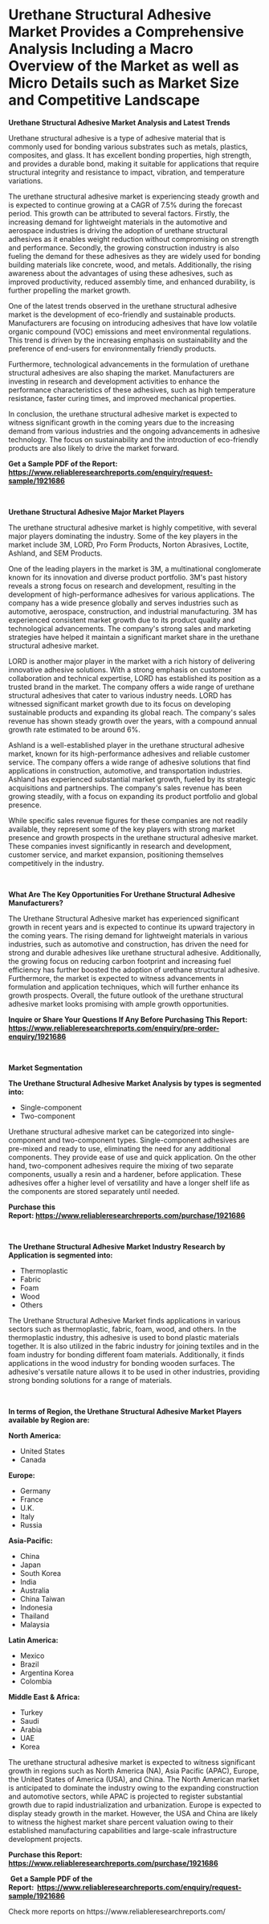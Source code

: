 <p><h1>Urethane Structural Adhesive Market Provides a Comprehensive Analysis Including a Macro Overview of the Market as well as Micro Details such as Market Size and Competitive Landscape</h1></p><p><strong>Urethane Structural Adhesive Market Analysis and Latest Trends</strong></p>
<p><p>Urethane structural adhesive is a type of adhesive material that is commonly used for bonding various substrates such as metals, plastics, composites, and glass. It has excellent bonding properties, high strength, and provides a durable bond, making it suitable for applications that require structural integrity and resistance to impact, vibration, and temperature variations.</p><p>The urethane structural adhesive market is experiencing steady growth and is expected to continue growing at a CAGR of 7.5% during the forecast period. This growth can be attributed to several factors. Firstly, the increasing demand for lightweight materials in the automotive and aerospace industries is driving the adoption of urethane structural adhesives as it enables weight reduction without compromising on strength and performance. Secondly, the growing construction industry is also fueling the demand for these adhesives as they are widely used for bonding building materials like concrete, wood, and metals. Additionally, the rising awareness about the advantages of using these adhesives, such as improved productivity, reduced assembly time, and enhanced durability, is further propelling the market growth.</p><p>One of the latest trends observed in the urethane structural adhesive market is the development of eco-friendly and sustainable products. Manufacturers are focusing on introducing adhesives that have low volatile organic compound (VOC) emissions and meet environmental regulations. This trend is driven by the increasing emphasis on sustainability and the preference of end-users for environmentally friendly products.</p><p>Furthermore, technological advancements in the formulation of urethane structural adhesives are also shaping the market. Manufacturers are investing in research and development activities to enhance the performance characteristics of these adhesives, such as high temperature resistance, faster curing times, and improved mechanical properties.</p><p>In conclusion, the urethane structural adhesive market is expected to witness significant growth in the coming years due to the increasing demand from various industries and the ongoing advancements in adhesive technology. The focus on sustainability and the introduction of eco-friendly products are also likely to drive the market forward.</p></p>
<p><strong>Get a Sample PDF of the Report:&nbsp; <a href="https://www.reliableresearchreports.com/enquiry/request-sample/1921686">https://www.reliableresearchreports.com/enquiry/request-sample/1921686</a></strong></p>
<p>&nbsp;</p>
<p><strong>Urethane Structural Adhesive Major Market Players</strong></p>
<p><p>The urethane structural adhesive market is highly competitive, with several major players dominating the industry. Some of the key players in the market include 3M, LORD, Pro Form Products, Norton Abrasives, Loctite, Ashland, and SEM Products.</p><p>One of the leading players in the market is 3M, a multinational conglomerate known for its innovation and diverse product portfolio. 3M's past history reveals a strong focus on research and development, resulting in the development of high-performance adhesives for various applications. The company has a wide presence globally and serves industries such as automotive, aerospace, construction, and industrial manufacturing. 3M has experienced consistent market growth due to its product quality and technological advancements. The company's strong sales and marketing strategies have helped it maintain a significant market share in the urethane structural adhesive market.</p><p>LORD is another major player in the market with a rich history of delivering innovative adhesive solutions. With a strong emphasis on customer collaboration and technical expertise, LORD has established its position as a trusted brand in the market. The company offers a wide range of urethane structural adhesives that cater to various industry needs. LORD has witnessed significant market growth due to its focus on developing sustainable products and expanding its global reach. The company's sales revenue has shown steady growth over the years, with a compound annual growth rate estimated to be around 6%.</p><p>Ashland is a well-established player in the urethane structural adhesive market, known for its high-performance adhesives and reliable customer service. The company offers a wide range of adhesive solutions that find applications in construction, automotive, and transportation industries. Ashland has experienced substantial market growth, fueled by its strategic acquisitions and partnerships. The company's sales revenue has been growing steadily, with a focus on expanding its product portfolio and global presence.</p><p>While specific sales revenue figures for these companies are not readily available, they represent some of the key players with strong market presence and growth prospects in the urethane structural adhesive market. These companies invest significantly in research and development, customer service, and market expansion, positioning themselves competitively in the industry.</p></p>
<p>&nbsp;</p>
<p><strong>What Are The Key Opportunities For Urethane Structural Adhesive Manufacturers?</strong></p>
<p><p>The Urethane Structural Adhesive market has experienced significant growth in recent years and is expected to continue its upward trajectory in the coming years. The rising demand for lightweight materials in various industries, such as automotive and construction, has driven the need for strong and durable adhesives like urethane structural adhesive. Additionally, the growing focus on reducing carbon footprint and increasing fuel efficiency has further boosted the adoption of urethane structural adhesive. Furthermore, the market is expected to witness advancements in formulation and application techniques, which will further enhance its growth prospects. Overall, the future outlook of the urethane structural adhesive market looks promising with ample growth opportunities.</p></p>
<p><strong>Inquire or Share Your Questions If Any Before Purchasing This Report: <a href="https://www.reliableresearchreports.com/enquiry/pre-order-enquiry/1921686">https://www.reliableresearchreports.com/enquiry/pre-order-enquiry/1921686</a></strong></p>
<p>&nbsp;</p>
<p><strong>Market Segmentation</strong></p>
<p><strong>The Urethane Structural Adhesive Market Analysis by types is segmented into:</strong></p>
<p><ul><li>Single-component</li><li>Two-component</li></ul></p>
<p><p>Urethane structural adhesive market can be categorized into single-component and two-component types. Single-component adhesives are pre-mixed and ready to use, eliminating the need for any additional components. They provide ease of use and quick application. On the other hand, two-component adhesives require the mixing of two separate components, usually a resin and a hardener, before application. These adhesives offer a higher level of versatility and have a longer shelf life as the components are stored separately until needed.</p></p>
<p><strong>Purchase this Report:&nbsp;<a href="https://www.reliableresearchreports.com/purchase/1921686">https://www.reliableresearchreports.com/purchase/1921686</a></strong></p>
<p>&nbsp;</p>
<p><strong>The Urethane Structural Adhesive Market Industry Research by Application is segmented into:</strong></p>
<p><ul><li>Thermoplastic</li><li>Fabric</li><li>Foam</li><li>Wood</li><li>Others</li></ul></p>
<p><p>The Urethane Structural Adhesive Market finds applications in various sectors such as thermoplastic, fabric, foam, wood, and others. In the thermoplastic industry, this adhesive is used to bond plastic materials together. It is also utilized in the fabric industry for joining textiles and in the foam industry for bonding different foam materials. Additionally, it finds applications in the wood industry for bonding wooden surfaces. The adhesive's versatile nature allows it to be used in other industries, providing strong bonding solutions for a range of materials.</p></p>
<p>&nbsp;</p>
<p><strong>In terms of Region, the Urethane Structural Adhesive Market Players available by Region are:</strong></p>
<p>
    <p> <strong> North America: </strong>
        <ul>
            <li>United States</li>
            <li>Canada</li>
        </ul>
        </p> 
    <p> <strong> Europe: </strong>
        <ul>
            <li>Germany</li>
            <li>France</li>
            <li>U.K.</li>
            <li>Italy</li>
            <li>Russia</li>
        </ul>
        </p> 
    <p> <strong> Asia-Pacific: </strong>
        <ul>
            <li>China</li>
            <li>Japan</li>
            <li>South Korea</li>
            <li>India</li>
            <li>Australia</li>
            <li>China Taiwan</li>
            <li>Indonesia</li>
            <li>Thailand</li>
            <li>Malaysia</li>
        </ul>
        </p> 
    <p> <strong> Latin America: </strong>
        <ul>
            <li>Mexico</li>
            <li>Brazil</li>
            <li>Argentina Korea</li>
            <li>Colombia</li>
        </ul>
        </p> 
    <p> <strong> Middle East & Africa: </strong>
        <ul>
            <li>Turkey</li>
            <li>Saudi</li>
            <li>Arabia</li>
            <li>UAE</li>
            <li>Korea</li>
        </ul>
    </p>
    </p>
<p><p>The urethane structural adhesive market is expected to witness significant growth in regions such as North America (NA), Asia Pacific (APAC), Europe, the United States of America (USA), and China. The North American market is anticipated to dominate the industry owing to the expanding construction and automotive sectors, while APAC is projected to register substantial growth due to rapid industrialization and urbanization. Europe is expected to display steady growth in the market. However, the USA and China are likely to witness the highest market share percent valuation owing to their established manufacturing capabilities and large-scale infrastructure development projects.</p></p>
<p><strong>Purchase this Report: <a href="https://www.reliableresearchreports.com/purchase/1921686">https://www.reliableresearchreports.com/purchase/1921686</a></strong></p>
<p>&nbsp;<strong>Get a Sample PDF of the Report:&nbsp;&nbsp;<a href="https://www.reliableresearchreports.com/enquiry/request-sample/1921686">https://www.reliableresearchreports.com/enquiry/request-sample/1921686</a></strong></p>
<p><strong></strong></p>
<p>Check more reports on https://www.reliableresearchreports.com/</p>